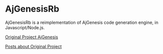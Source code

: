 # AjGenesisRb

AjGenesisRb is a reimplementation of AjGenesis code generation engine, in Javascript/Node.js.

[Original Project AjGenesis](http://ajgenesis.codeplex.com/)

[Posts about Original Project](http://ajlopez.wordpress.com/category/ajgenesis/)


